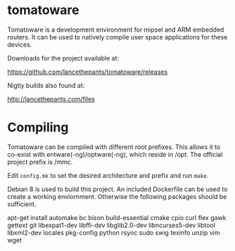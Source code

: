 tomatoware
==========

Tomatoware is a development environment for mipsel and ARM embedded routers. It can be used to natively compile user space applications for these devices.

Downloads for the project available at:

https://github.com/lancethepants/tomatoware/releases

Nigtly builds also found at:

http://lancethepants.com/files

Compiling
==========

Tomatoware can be compiled with different root prefixes. This allows it to co-exist with entware(-ng)/optware(-ng), which reside in /opt. The official project prefix is /mmc.

Edit `config.mk` to set the desired architecture and prefix and run `make`.

Debian 8 is used to build this project. An included Dockerfile can be used to create a working enviornment. Otherwise the following packages should be sufficient.

apt-get install automake bc bison build-essential cmake cpio curl flex gawk gettext git libexpat1-dev libffi-dev libglib2.0-dev libncurses5-dev libtool libxml2-dev locales pkg-config python rsync sudo swig texinfo unzip vim wget
